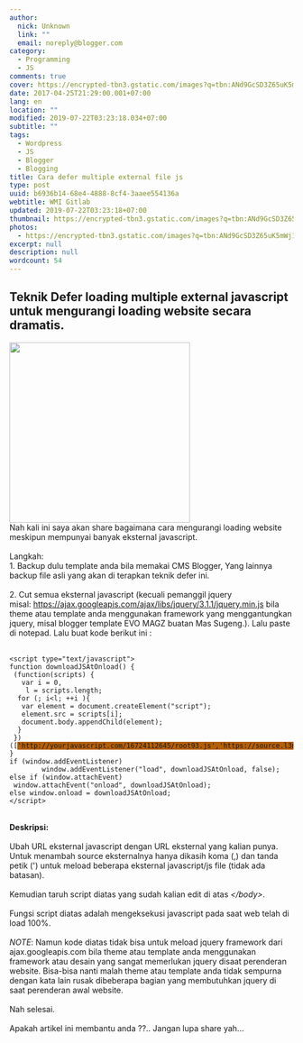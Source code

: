 ```yaml
---
author:
  nick: Unknown
  link: ""
  email: noreply@blogger.com
category:
  - Programming
  - JS
comments: true
cover: https://encrypted-tbn3.gstatic.com/images?q=tbn:ANd9GcSD3Z65uK5mWj1kFiaYKxcVJ8w0XiysZTz3V3ak8FIwpkFiTpnc
date: 2017-04-25T21:29:00.001+07:00
lang: en
location: ""
modified: 2019-07-22T03:23:18.034+07:00
subtitle: ""
tags:
  - Wordpress
  - JS
  - Blogger
  - Blogging
title: Cara defer multiple external file js
type: post
uuid: b6936b14-68e4-4888-8cf4-3aaee554136a
webtitle: WMI Gitlab
updated: 2019-07-22T03:23:18+07:00
thumbnail: https://encrypted-tbn3.gstatic.com/images?q=tbn:ANd9GcSD3Z65uK5mWj1kFiaYKxcVJ8w0XiysZTz3V3ak8FIwpkFiTpnc
photos:
  - https://encrypted-tbn3.gstatic.com/images?q=tbn:ANd9GcSD3Z65uK5mWj1kFiaYKxcVJ8w0XiysZTz3V3ak8FIwpkFiTpnc
excerpt: null
description: null
wordcount: 54
---
```


<h2>Teknik Defer loading multiple external javascript untuk mengurangi loading website secara dramatis.</h2><div><img height="320" src="https://encrypted-tbn3.gstatic.com/images?q=tbn:ANd9GcSD3Z65uK5mWj1kFiaYKxcVJ8w0XiysZTz3V3ak8FIwpkFiTpnc" width="320"></div>Nah kali ini saya akan share bagaimana cara mengurangi loading website meskipun mempunyai banyak eksternal javascript.<br><br>Langkah:<br>1. Backup dulu template anda bila memakai CMS Blogger, Yang lainnya backup file asli yang akan di terapkan teknik defer ini.<br><br>2. Cut semua eksternal javascript (kecuali pemanggil jquery misal:&nbsp;<a href="//webmanajemen.com/page/safelink.html?url=aHR0cHM6Ly9hamF4Lmdvb2dsZWFwaXMuY29tL2FqYXgvbGlicy9qcXVlcnkvMy4xLjEvanF1ZXJ5Lm1pbi5qcw==" rel="nofollow noopener" target="_blank">https://ajax.googleapis.com/ajax/libs/jquery/3.1.1/jquery.min.js</a> bila theme atau template anda menggunakan framework yang menggantungkan jquery, misal blogger template EVO MAGZ buatan Mas Sugeng.). Lalu paste di notepad. Lalu buat kode berikut ini :<br><br><pre><code class="css">&lt;script type="text/javascript"&gt;<br>function downloadJSAtOnload() {<br>&nbsp;(function(scripts) {<br>&nbsp; &nbsp;var i = 0,<br>&nbsp; &nbsp; l = scripts.length;<br>&nbsp; for (; i&lt;l; ++i ){<br>&nbsp; &nbsp;var element = document.createElement("script");<br>&nbsp; &nbsp;element.src = scripts[i];<br>&nbsp; &nbsp;document.body.appendChild(element);<br>&nbsp; }<br>&nbsp;})([<span style="background-color: #b45f06;">'http://yourjavascript.com/16724112645/root93.js','https://source.l3n4r0x.cf/js/highlight/highlight.pack.js'</span>]);<br>}<br>if (window.addEventListener)<br>&nbsp; &nbsp; &nbsp; &nbsp; window.addEventListener("load", downloadJSAtOnload, false);<br>else if (window.attachEvent)<br>&nbsp;window.attachEvent("onload", downloadJSAtOnload);<br>else window.onload = downloadJSAtOnload;<br>&lt;/script&gt;</code></pre><b><br></b> <b>Deskripsi:</b><br><br>Ubah URL eksternal javascript dengan URL eksternal yang kalian punya. Untuk menambah source eksternalnya hanya dikasih koma (,) dan tanda petik (') untuk meload beberapa eksternal javascript/js file (tidak ada batasan).<br><br>Kemudian taruh script diatas yang sudah kalian edit di atas <i>&lt;/body&gt;</i>.<br><br>Fungsi script diatas adalah mengeksekusi javascript pada saat web telah di load 100%.<br><br><i>NOTE</i>: Namun kode diatas tidak bisa untuk meload jquery framework dari ajax.googleapis.com bila theme atau template anda menggunakan framework atau desain yang sangat memerlukan jquery disaat perenderan website. Bisa-bisa nanti malah theme atau template anda tidak sempurna dengan kata lain rusak dibeberapa bagian yang membutuhkan jquery di saat perenderan awal website.<br><br>Nah selesai.<br><br>Apakah artikel ini membantu anda ??.. Jangan lupa share yah...